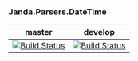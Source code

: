 ### Janda.Parsers.DateTime

| master | develop |
|:------:|:-----------:|
|[![Build Status](http://nas:8081/buildStatus/icon?job=Janda.Parsers.DateTime/master)](http://nas:8081/job/Janda.Parsers.DateTime/job/master)|[![Build Status](http://nas:8081/buildStatus/icon?job=Janda.Parsers.DateTime/develop)](http://nas:8081/job/Janda.Parsers.DateTime/job/develop)|



